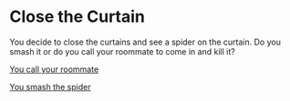 # Close the Curtain

You decide to close the curtains and see a spider on the curtain. Do you smash it or do you call your roommate to come in and kill it?

[You call your roommate](callRoommate.md)

[You smash the spider](smashSpider.md)